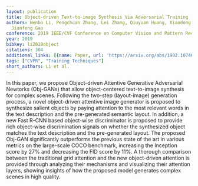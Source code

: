 ```yaml
---
layout: publication
title: Object-driven Text-to-image Synthesis Via Adversarial Training
authors: Wenbo Li, Pengchuan Zhang, Lei Zhang, Qiuyuan Huang, Xiaodong He, Siwei Lyu,
  Jianfeng Gao
conference: 2019 IEEE/CVF Conference on Computer Vision and Pattern Recognition (CVPR)
year: 2019
bibkey: li2019object
citations: 304
additional_links: [{name: Paper, url: 'https://arxiv.org/abs/1902.10740'}]
tags: ["CVPR", "Training Techniques"]
short_authors: Li et al.
---
```

In this paper, we propose Object-driven Attentive Generative Adversarial
Newtorks (Obj-GANs) that allow object-centered text-to-image synthesis for
complex scenes. Following the two-step (layout-image) generation process, a
novel object-driven attentive image generator is proposed to synthesize salient
objects by paying attention to the most relevant words in the text description
and the pre-generated semantic layout. In addition, a new Fast R-CNN based
object-wise discriminator is proposed to provide rich object-wise
discrimination signals on whether the synthesized object matches the text
description and the pre-generated layout. The proposed Obj-GAN significantly
outperforms the previous state of the art in various metrics on the large-scale
COCO benchmark, increasing the Inception score by 27% and decreasing the FID
score by 11%. A thorough comparison between the traditional grid attention and
the new object-driven attention is provided through analyzing their mechanisms
and visualizing their attention layers, showing insights of how the proposed
model generates complex scenes in high quality.